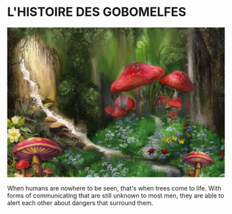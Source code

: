 # L'HISTOIRE DES GOBOMELFES


![foret](foret.jpeg)

When humans are nowhere to be seen, that's when trees come to life. With forms of communicating that are still unknown to most men, they are able to alert each other about dangers that surround them.